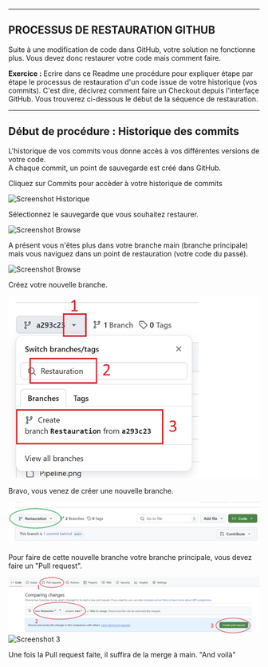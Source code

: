------------------------------------------------------------------------------------------------------
PROCESSUS DE RESTAURATION GITHUB
------------------------------------------------------------------------------------------------------
Suite à une modification de code dans GitHub, votre solution ne fonctionne plus. Vous devez donc restaurer votre code mais comment faire.  

**Exercice :** Ecrire dans ce Readme une procédure pour expliquer étape par étape le processus de restauration d'un code issue de votre historique (vos commits). C'est dire, décivrez comment faire un Checkout depuis l'interfaçe GitHub. Vous trouverez ci-dessous le début de la séquence de restauration.  

-------------------------------------------------------------------------------------------------------
Début de procédure : Historique des commits
-------------------------------------------------------------------------------------------------------
L'historique de vos commits vous donne accès à vos différentes versions de votre code.  
A chaque commit, un point de sauvegarde est créé dans GitHub.  

Cliquez sur Commits pour accèder à votre historique de commits  
  
![Screenshot Historique](Historique.jpg)   

Sélectionnez le sauvegarde que vous souhaitez restaurer.  

![Screenshot Browse](Browse.jpg)   

A présent vous n'êtes plus dans votre branche main (branche principale) mais vous naviguez dans un point de restauration (votre code du passé).  

![Screenshot Browse](Browse1.jpg)   

Créez votre nouvelle branche.

![Screenshot NewBranch](NewBranch.jpg)   
  
Bravo, vous venez de créer une nouvelle branche.  

![Screenshot NewBranch1](NewBranche1.jpg)  

Pour faire de cette nouvelle branche votre branche principale, vous devez faire un "Pull request".  

![Screenshot Pull1](Pull1.jpg)
![Screenshot 3](3.jpg)

Une fois la Pull request faite, il suffira de la merge à main. "And voilà"




